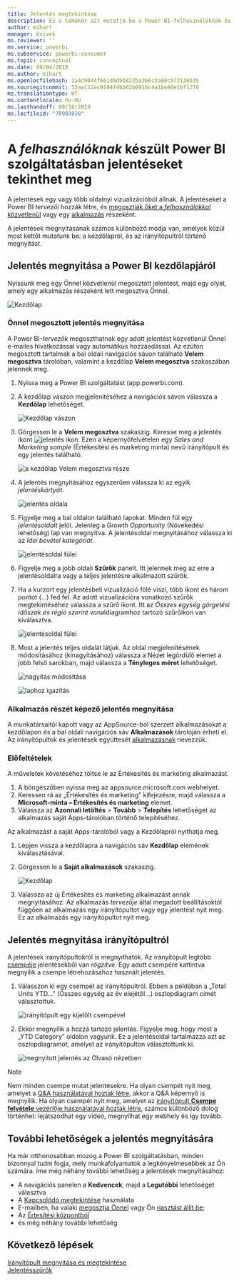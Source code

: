 ```yaml
---
title: Jelentés megtekintése
description: Ez a témakör azt mutatja be a Power BI-felhasználóknak és -végfelhasználóknak, hogyan nyithatnak meg és tekinthetnek meg Power BI-jelentéseket.
author: mihart
manager: kvivek
ms.reviewer: ''
ms.service: powerbi
ms.subservice: powerbi-consumer
ms.topic: conceptual
ms.date: 09/04/2018
ms.author: mihart
ms.openlocfilehash: 2a4c9044f661d9d5b822ba366c3a88c572136b35
ms.sourcegitcommit: 52aa112ac9194f4bb62b0910c4a1be80e1bf1276
ms.translationtype: HT
ms.contentlocale: hu-HU
ms.lasthandoff: 09/16/2019
ms.locfileid: "70903838"
---
```

# <a name="view-a-report-in-the-power-bi-service-for-consumers"></a>A *felhasználóknak* készült Power BI szolgáltatásban jelentéseket tekinthet meg
A jelentések egy vagy több oldalnyi vizualizációból állnak. A jelentéseket a Power BI *tervezői* hozzák létre, és [megosztják őket a *felhasználókkal* közvetlenül](end-user-shared-with-me.md) vagy egy [alkalmazás](end-user-apps.md) részeként. 

A jelentések megnyitásának számos különböző módja van, amelyek közül most kettőt mutatunk be: a kezdőlapról, és az irányítópultról történő megnyitást. 

<!-- add art-->


## <a name="open-a-report-from-power-bi-home"></a>Jelentés megnyitása a Power BI kezdőlapjáról
Nyissunk meg egy Önnel közvetlenül megosztott jelentést, majd egy olyat, amely egy alkalmazás részeként lett megosztva Önnel.

   ![Kezdőlap](./media/end-user-report-open/power-bi-home-canvas.png)

### <a name="open-a-report-that-has-been-shared-with-you"></a>Önnel megosztott jelentés megnyitása
A Power BI-*tervezők* megoszthatnak egy adott jelentést közvetlenül Önnel e-mailes hivatkozással vagy automatikus hozzáadással. Az ezúton megosztott tartalmak a bal oldali navigációs sávon található **Velem megosztva** tárolóban, valamint a kezdőlap **Velem megosztva** szakaszában jelennek meg.

1. Nyissa meg a Power BI szolgáltatást (app.powerbi.com).

2. A kezdőlap vászon megjelenítéséhez a navigációs sávon válassza a **Kezdőlap** lehetőséget.  

   ![Kezdőlap vászon](./media/end-user-report-open/power-bi-select-home-new.png)
   
3. Görgessen le a **Velem megosztva** szakaszig. Keresse meg a jelentés ikont ![jelentés ikon](./media/end-user-report-open/power-bi-report-icon.png). Ezen a képernyőfelvételen egy *Sales and Marketing sample* (Értékesítési és marketing minta) nevű irányítópult és egy jelentés található. 
   
   ![a kezdőlap Velem megosztva része](./media/end-user-report-open/power-bi-shared-new.png)

4. A jelentés megnyitásához egyszerűen válassza ki az egyik *jelentéskártyát*.

   ![jelentés oldala](./media/end-user-report-open/power-bi-open.png)

5. Figyelje meg a bal oldalon található lapokat.  Minden fül egy *jelentésoldalt* jelöl. Jelenleg a *Growth Opportunity* (Növekedési lehetőség) lap van megnyitva. A jelentésoldal megnyitásához válassza ki az *Idei bevétel kategóriát*. 

   ![jelentésoldal fülei](./media/end-user-report-open/power-bi-ytd.png)

6. Figyelje meg a jobb oldali **Szűrők** panelt. Itt jelennek meg az erre a jelentésoldalra vagy a teljes jelentésre alkalmazott szűrők.

7. Ha a kurzort egy jelentésbeli vizualizáció fölé viszi, több ikont és három pontot (...) fed fel. Az adott vizualizációra vonatkozó szűrők megtekintéséhez válassza a szűrő ikont. Itt az *Összes egység görgetési időszak és régió szerint* vonaldiagramhoz tartozó szűrőikon van kiválasztva.

   ![jelentésoldal fülei](./media/end-user-report-open/power-bi-visual-filters.png)

6. Most a jelentés teljes oldalát látjuk. Az oldal megjelenítésének módosításához (kinagyításához) válassza a Nézet legördülő elemet a jobb felső sarokban, majd válassza a **Tényleges méret** lehetőséget.

   ![nagyítás módosítása](./media/end-user-report-open/power-bi-fit-new.png)

   ![laphoz igazítás](./media/end-user-report-open/power-bi-actual.png)

### <a name="open-a-report-that-is-part-of-an-app"></a>Alkalmazás részét képező jelentés megnyitása
A munkatársaitól kapott vagy az AppSource-ból szerzett alkalmazásokat a kezdőlapon és a bal oldali navigációs sáv **Alkalmazások** tárolóján érheti el. Az irányítópultok és jelentések együttesét [alkalmazásnak](end-user-apps.md) nevezzük.

### <a name="prerequisites"></a>Előfeltételek
A műveletek követéséhez töltse le az Értékesítés és marketing alkalmazást.
1. A böngészőben nyissa meg az appsource.microsoft.com webhelyet.
1. Keressen rá az „Értékesítés és marketing” kifejezésre, majd válassza a **Microsoft-minta – Értékesítés és marketing** elemet.
1. Válassza az **Azonnali letöltés** > **Tovább** > **Telepítés** lehetőséget az alkalmazás saját Apps-tárolóban történő telepítéséhez. 

Az alkalmazást a saját Apps-tárolóból vagy a Kezdőlapról nyithatja meg.
1. Lépjen vissza a kezdőlapra a navigációs sáv **Kezdőlap** elemének kiválasztásával.

7. Görgessen le a **Saját alkalmazások** szakaszig.

   ![Kezdőlap](./media/end-user-report-open/power-bi-app.png)

8. Válassza az új Értékesítés és marketing alkalmazást annak megnyitásához. Az alkalmazás *tervezője* által megadott beállításoktól függően az alkalmazás egy irányítópultot vagy egy jelentést nyit meg. Ez az alkalmazás egy irányítópultot nyit meg.  


## <a name="open-a-report-from-a-dashboard"></a>Jelentés megnyitása irányítópultról
A jelentések irányítópultokról is megnyithatók. Az irányítópult legtöbb [csempéje](end-user-tiles.md) jelentésekből van *rögzítve*. Egy adott csempére kattintva megnyílik a csempe létrehozásához használt jelentés. 

1. Válasszon ki egy csempét az irányítópultról. Ebben a példában a „Total Units YTD...” (Összes egység az év elejétől...) oszlopdiagram címét választottuk.

    ![irányítópult egy kijelölt csempével](./media/end-user-report-open/power-bi-dashboard.png)

2.  Ekkor megnyílik a hozzá tartozó jelentés. Figyelje meg, hogy most a „YTD Category” oldalon vagyunk. Ez a jelentésoldal tartalmazza azt az oszlopdiagramot, amelyet az irányítópulton választottunk ki.

    ![megnyitott jelentés az Olvasó nézetben](./media/end-user-report-open/power-bi-report-tabs.png)

> [!NOTE]
> Nem minden csempe mutat jelentésekre. Ha olyan csempét nyit meg, amelyet a [Q&A használatával hoztak létre](end-user-q-and-a.md), akkor a Q&A képernyő is megnyílik. Ha olyan csempét nyit meg, amelyet az [irányítópult **Csempe felvétele** vezérlője használatával hoztak létre](../service-dashboard-add-widget.md), számos különböző dolog történhet: lejátszódhat egy videó, megnyílhat egy webhely és így tovább.  


##  <a name="still-more-ways-to-open-a-report"></a>További lehetőségek a jelentés megnyitására
Ha már otthonosabban mozog a Power BI szolgáltatásban, minden bizonnyal tudni fogja, mely munkafolyamatok a legkényelmesebbek az Ön számára. Íme még néhány további lehetőség a jelentések megnyitásához:
- A navigációs panelen a **Kedvencek**, majd a **Legutóbbi** lehetőséget választva    
- A [Kapcsolódó megtekintése](end-user-related.md) használata    
- E-mailben, ha valaki [megosztja Önnel](../service-share-reports.md) vagy Ön [riasztást állít be](end-user-alerts.md);    
- Az [Értesítési központból](end-user-notification-center.md)    
- és még néhány további lehetőség

## <a name="next-steps"></a>Következő lépések
[Irányítópult megnyitása és megtekintése](end-user-dashboard-open.md)    
[Jelentésszűrők](end-user-report-filter.md)

